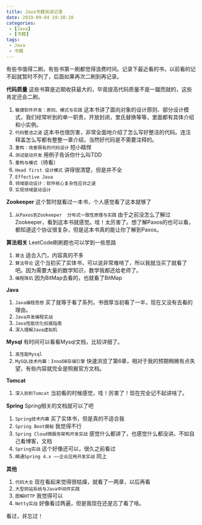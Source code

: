 ```yaml
---
title: Java书籍阅读记录
date: 2019-09-04 19:38:10
categories:
 - [Java]
 - [书籍]
tags:
 - Java
 - 书籍
---
```


有些书值得二刷，有些书第一刷都觉得浪费时间。记录下最近看的书，以前看的记不起就暂时不列了，后面如果再次二刷到再记录。

**代码质量**
这些书算是近期收获最大的，毕竟提高代码质量不是一蹴而就的，这些肯定还会二刷。
1. `敏捷软件开发：原则、模式与实践`
这本书讲了面向对象的设计原则、部分设计模式，我们经常听到的单一职责，开放封闭，里氏替换等等，里面都有具体介绍和小实例。
2. `代码整洁之道`
这本书也很厉害，非常全面地介绍了怎么写好整洁的代码。连注释盖怎么写都有整整一章介绍，当然好代码是不需要注释的。
3. `重构：改善既有的代码设计`
短小精悍
4. `测试驱动开发`
用例子告诉你什么叫TDD
5. `重构与模式`（待看）
6. `Head first 设计模式`
讲得很清楚，但是并不全
7. `Effective Java`
8. `领域驱动设计：软件核心复杂性应对之道`
9. `实现领域驱动设计`

**Zookeeper**
这个暂时就看过一本书，个人感觉看了这本就够了
1. `从Paxos到Zookeeper  分布式一致性原理与实践`
由于之前没怎么了解过Zookeeper，看到这本书就感觉。哇！太厉害了。想了解Paxos的也可以看，都知道这个协议很复杂，但是这本书真的能让你了解到Paxos。

**算法相关**
LeetCode刷刷题也可以学到一些思路
1. `算法`
适合入门，内容真的不多
2. `算法导论`
这个当初买了实体书，可以说非常难啃了，所以我就当买了就看了吧。因为需要大量的数学知识，数学我都还给老师了。
3. `编程珠玑`
因为BitMap去看的，也就看了BitMap

**Java**
1. `Java编程思想`
买了就等于看了系列，书很厚当初看了一半，现在又没有去看的理由。
2. `Java并发编程实战`
3. `Java性能优化权威指南`
4. `深入理解Java虚拟机`

**Mysql**
有时间可以看看Mysql文档，比较详细了。
1. `高性能Mysql`
2. `MySQL技术内幕：InnoDB存储引擎`
快速浏览了第6章，相对于我的预期稍微有点失望，有些内容就完全是照搬官方文档。

**Tomcat**
1. `深入剖析Tomcat`
当初看的时候感觉，哇！厉害了！现在完全记不起讲啥了。

**Spring**
Spring相关的文档就可以了吧

1.  `Spring技术内幕`
买了实体书，但是真的不适合我
2. `Spring Boot揭秘`
我觉得不行
3. `Spring Cloud微服务架构开发实战`
感觉什么都讲了，也感觉什么都没讲。不如自己看博客，文档
4. `Spring实战`
这个好像还可以，很久之前看过
5. `精通Spring 4.x ――企业应用开发实战`
同上

**其他**
1. `代码大全`
现在看起来觉得很枯燥，就看了一两章，以后再看
2. `大型网站系统与Java中间件实践`
3. `图解HTTP`
我觉得可以
4. `Netty实战`
好像看过两遍，但是我现在还是忘了看了啥。

看过，并忘过！
















​    